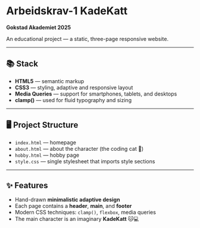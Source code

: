 # Arbeidskrav-1 **KadeKatt**

**Gokstad Akademiet 2025**

An educational project — a static, three-page responsive website.

---

## 📚 Stack

-   **HTML5** — semantic markup
-   **CSS3** — styling, adaptive and responsive layout
-   **Media Queries** — support for smartphones, tablets, and desktops
-   **clamp()** — used for fluid typography and sizing

---

## 🖥️ Project Structure

-   `index.html` — homepage
-   `about.html` — about the character (the coding cat 🐾)
-   `hobby.html` — hobby page
-   `style.css` — single stylesheet that imports style sections

---

## ✨ Features

-   Hand-drawn **minimalistic adaptive design**
-   Each page contains a **header**, **main**, and **footer**
-   Modern CSS techniques: `clamp()`, `flexbox`, media queries
-   The main character is an imaginary **KadeKatt** 🐱💻
